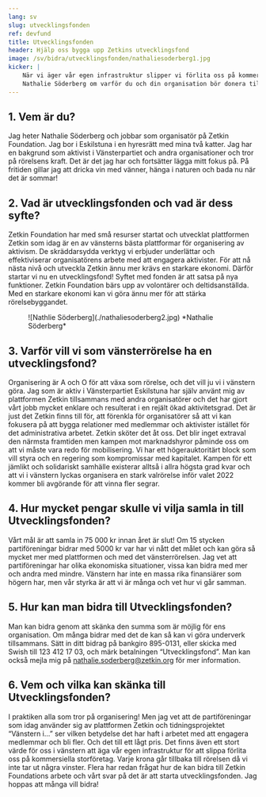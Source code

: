 ```yaml
---
lang: sv
slug: utvecklingsfonden
ref: devfund
title: Utvecklingsfonden
header: Hjälp oss bygga upp Zetkins utvecklingsfond
image: /sv/bidra/utvecklingsfonden/nathaliesoderberg1.jpg
kicker: |
    När vi äger vår egen infrastruktur slipper vi förlita oss på kommersiella storföretag. Läs vår intervju med
    Nathalie Söderberg om varför du och din organisation bör donera till vår utvecklingsfond.
---
```


## 1. Vem är du?
Jag heter Nathalie Söderberg och jobbar som organisatör på Zetkin Foundation. Jag bor i Eskilstuna i en hyresrätt med mina två katter. Jag har en bakgrund som aktivist i Vänsterpartiet och andra organisationer och tror på rörelsens kraft. Det är det jag har och fortsätter lägga mitt fokus på. På fritiden gillar jag att dricka vin med vänner, hänga i naturen och bada nu när det är sommar!

## 2. Vad är utvecklingsfonden och vad är dess syfte?
Zetkin Foundation har med små resurser startat och utvecklat plattformen Zetkin som idag är en av vänsterns bästa plattformar för organisering av aktivism. De skräddarsydda verktyg vi erbjuder underlättar och effektiviserar organisatörens arbete med att engagera aktivister. För att nå nästa nivå och utveckla Zetkin ännu mer krävs en starkare ekonomi. Därför startar vi nu en utvecklingsfond! Syftet med fonden är att satsa på nya funktioner. Zetkin Foundation bärs upp av volontärer och deltidsanställda. Med en starkare ekonomi kan vi göra ännu mer för att stärka rörelsebyggandet.

<figure markdown="1">
![Nathlie Söderberg](./nathaliesoderberg2.jpg)
*Nathalie Söderberg*
</figure>

## 3. Varför vill vi som vänsterrörelse ha en utvecklingsfond?
Organisering är A och O för att växa som rörelse, och det vill ju vi i vänstern göra. Jag som är aktiv i Vänsterpartiet Eskilstuna har själv använt mig av plattformen Zetkin tillsammans med andra organisatörer och det har gjort vårt jobb mycket enklare och resulterat i en rejält ökad aktivitetsgrad. Det är just det Zetkin finns till för, att förenkla för organisatörer så att vi kan fokusera på att bygga relationer med medlemmar och aktivister istället för det administrativa arbetet. Zetkin sköter det åt oss. Det blir inget extraval den närmsta framtiden men kampen mot marknadshyror påminde oss om att vi måste vara redo för mobilisering. Vi har ett högerauktoritärt block som vill styra och en regering som kompromissar med kapitalet. Kampen för ett jämlikt och solidariskt samhälle existerar alltså i allra högsta grad kvar och att vi i vänstern lyckas organisera en stark valrörelse inför valet 2022 kommer bli avgörande för att vinna fler segrar.

## 4. Hur mycket pengar skulle vi vilja samla in till Utvecklingsfonden?
Vårt mål är att samla in 75 000 kr innan året är slut! Om 15 stycken partiföreningar bidrar med 5000 kr var har vi nått det målet och kan göra så mycket mer med plattformen och med det vänsterrörelsen. Jag vet att partiföreningar har olika ekonomiska situationer, vissa kan bidra med mer och andra med mindre. Vänstern har inte en massa rika finansiärer som högern har, men vår styrka är att vi är många och vet hur vi går samman.

## 5. Hur kan man bidra till Utvecklingsfonden?
Man kan bidra genom att skänka den summa som är möjlig för ens organisation. Om många bidrar med det de kan så kan vi göra underverk tillsammans. Sätt in ditt bidrag på bankgiro 895-0131, eller skicka med Swish till 123 412 17 03, och märk betalningen “Utvecklingsfond”. Man kan också mejla mig på nathalie.soderberg@zetkin.org för mer information.

## 6. Vem och vilka kan skänka till Utvecklingsfonden?
I praktiken alla som tror på organisering! Men jag vet att de partiföreningar som
idag använder sig av plattformen Zetkin och tidningsprojektet “Vänstern i...” ser
vilken betydelse det har haft i arbetet med att engagera medlemmar och bli fler. Och det till ett lågt pris. Det
finns även ett stort värde för oss i vänstern att äga vår egen infrastruktur för att slippa förlita oss på kommersiella storföretag. Varje krona går tillbaka till rörelsen då vi inte tar ut några vinster. Flera har redan frågat hur de kan bidra till Zetkin Foundations arbete och vårt svar på
det är att starta utvecklingsfonden. Jag hoppas att många vill bidra!
